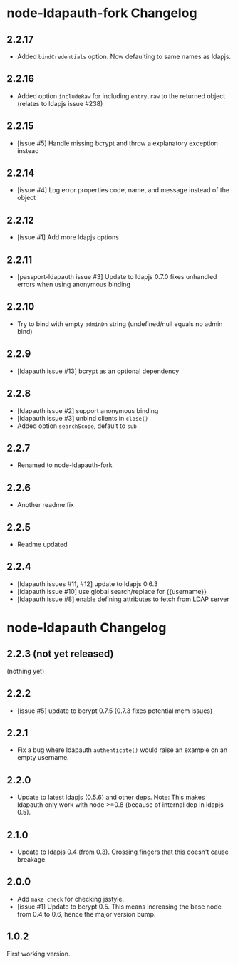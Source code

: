 # node-ldapauth-fork Changelog

## 2.2.17

- Added `bindCredentials` option. Now defaulting to same names as ldapjs.

## 2.2.16

- Added option `includeRaw` for including `entry.raw` to the returned object (relates to ldapjs issue #238)

## 2.2.15

- [issue #5] Handle missing bcrypt and throw a explanatory exception instead

## 2.2.14

- [issue #4] Log error properties code, name, and message instead of the object

## 2.2.12

- [issue #1] Add more ldapjs options

## 2.2.11

- [passport-ldapauth issue #3] Update to ldapjs 0.7.0 fixes unhandled errors when using anonymous binding

## 2.2.10

- Try to bind with empty `adminDn` string (undefined/null equals no admin bind)

## 2.2.9

- [ldapauth issue #13] bcrypt as an optional dependency

## 2.2.8

- [ldapauth issue #2] support anonymous binding
- [ldapauth issue #3] unbind clients in `close()`
- Added option `searchScope`, default to `sub`

## 2.2.7

- Renamed to node-ldapauth-fork

## 2.2.6

- Another readme fix

## 2.2.5

- Readme updated

## 2.2.4

- [ldapauth issues #11, #12] update to ldapjs 0.6.3
- [ldapauth issue #10] use global search/replace for {{username}}
- [ldapauth issue #8] enable defining attributes to fetch from LDAP server

# node-ldapauth Changelog

## 2.2.3 (not yet released)

(nothing yet)


## 2.2.2

- [issue #5] update to bcrypt 0.7.5 (0.7.3 fixes potential mem issues)


## 2.2.1

- Fix a bug where ldapauth `authenticate()` would raise an example on an empty
  username.


## 2.2.0

- Update to latest ldapjs (0.5.6) and other deps.
  Note: This makes ldapauth only work with node >=0.8 (because of internal dep
  in ldapjs 0.5).


## 2.1.0

- Update to ldapjs 0.4 (from 0.3). Crossing fingers that this doesn't cause breakage.


## 2.0.0

- Add `make check` for checking jsstyle.
- [issue #1] Update to bcrypt 0.5. This means increasing the base node from 0.4
  to 0.6, hence the major version bump.


## 1.0.2

First working version.


